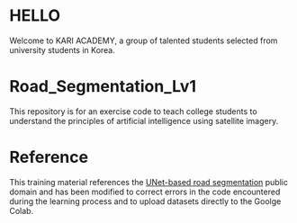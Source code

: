 

# HELLO
Welcome to KARI ACADEMY, a group of talented students selected from university students in Korea.

# Road_Segmentation_Lv1
This repository is for an exercise code to teach college students to understand the principles of artificial intelligence using satellite imagery.

# Reference
This training material references the [UNet-based road segmentation](https://www.kaggle.com/code/balraj98/unet-resnet50-frontend-road-segmentation-pytorch) public domain and has been modified to correct errors in the code encountered during the learning process and to upload datasets directly to the Goolge Colab.